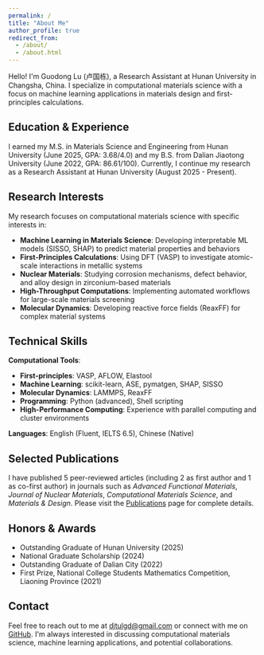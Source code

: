 ```yaml
---
permalink: /
title: "About Me"
author_profile: true
redirect_from: 
  - /about/
  - /about.html
---
```


Hello! I'm Guodong Lu (卢国栋), a Research Assistant at Hunan University in Changsha, China. I specialize in computational materials science with a focus on machine learning applications in materials design and first-principles calculations.

## Education & Experience

I earned my M.S. in Materials Science and Engineering from Hunan University (June 2025, GPA: 3.68/4.0) and my B.S. from Dalian Jiaotong University (June 2022, GPA: 86.61/100). Currently, I continue my research as a Research Assistant at Hunan University (August 2025 - Present).

## Research Interests

My research focuses on computational materials science with specific interests in:

- **Machine Learning in Materials Science**: Developing interpretable ML models (SISSO, SHAP) to predict material properties and behaviors
- **First-Principles Calculations**: Using DFT (VASP) to investigate atomic-scale interactions in metallic systems
- **Nuclear Materials**: Studying corrosion mechanisms, defect behavior, and alloy design in zirconium-based materials
- **High-Throughput Computations**: Implementing automated workflows for large-scale materials screening
- **Molecular Dynamics**: Developing reactive force fields (ReaxFF) for complex material systems

## Technical Skills

**Computational Tools**:
- **First-principles**: VASP, AFLOW, Elastool
- **Machine Learning**: scikit-learn, ASE, pymatgen, SHAP, SISSO
- **Molecular Dynamics**: LAMMPS, ReaxFF
- **Programming**: Python (advanced), Shell scripting
- **High-Performance Computing**: Experience with parallel computing and cluster environments

**Languages**: English (Fluent, IELTS 6.5), Chinese (Native)

## Selected Publications

I have published 5 peer-reviewed articles (including 2 as first author and 1 as co-first author) in journals such as *Advanced Functional Materials*, *Journal of Nuclear Materials*, *Computational Materials Science*, and *Materials & Design*. Please visit the [Publications](/publications/) page for complete details.

## Honors & Awards

- Outstanding Graduate of Hunan University (2025)
- National Graduate Scholarship (2024)
- Outstanding Graduate of Dalian City (2022)
- First Prize, National College Students Mathematics Competition, Liaoning Province (2021)

## Contact

Feel free to reach out to me at [djtulgd@gmail.com](mailto:djtulgd@gmail.com) or connect with me on [GitHub](https://github.com/lgd-matlab). I'm always interested in discussing computational materials science, machine learning applications, and potential collaborations.

